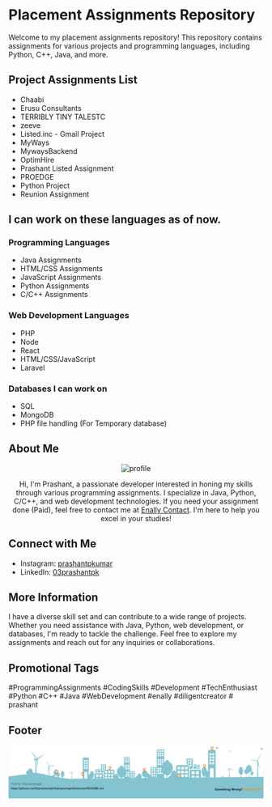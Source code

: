 # Placement Assignments Repository

Welcome to my placement assignments repository! This repository contains assignments for various projects and programming languages, including Python, C++, Java, and more.

## Project Assignments List

- Chaabi
- Erusu Consultants
- TERRIBLY TINY TALESTC
- zeeve
- Listed.inc - Gmail Project
- MyWays
- MywaysBackend
- OptimHire
- Prashant Listed Assignment
- PROEDGE
- Python Project
- Reunion Assignment

## I can work on these languages as of now.

### Programming Languages

- Java Assignments
- HTML/CSS Assignments
- JavaScript Assignments
- Python Assignments
- C/C++ Assignments

### Web Development Languages

- PHP
- Node
- React
- HTML/CSS/JavaScript
- Laravel

### Databases I can work on

- SQL
- MongoDB
- PHP file handling (For Temporary database)

## About Me

<div style="text-align:center;">

<img src="https://avatars.githubusercontent.com/u/43730425?v=4" width="120px" alt="profile">

Hi, I'm Prashant, a passionate developer interested in honing my skills through various programming assignments. I specialize in Java, Python, C/C++, and web development technologies. If you need your assignment done (Paid), feel free to contact me at [Enally Contact](https://enally.in/contact). I'm here to help you excel in your studies!

</div>

## Connect with Me

- Instagram: [prashantpkumar](https://www.instagram.com/prashantpkumar/)
- LinkedIn: [03prashantpk](https://www.linkedin.com/in/03prashantpk)

## More Information

I have a diverse skill set and can contribute to a wide range of projects. Whether you need assistance with Java, Python, web development, or databases, I'm ready to tackle the challenge. Feel free to explore my assignments and reach out for any inquiries or collaborations.

## Promotional Tags

#ProgrammingAssignments #CodingSkills #Development #TechEnthusiast #Python #C++ #Java #WebDevelopment #enally #diligentcreator # prashant

## Footer

![Footer Image](https://github.com/03prashantpk/03prashantpk/raw/main/assets/footer2.png)
